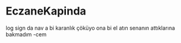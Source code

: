 # EczaneKapinda 
log sign da nav a bi karanlık çöküyo ona bi el atın
senanın attıklarına bakmadım
-cem
